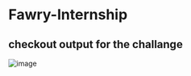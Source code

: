 # Fawry-Internship
## checkout output for the challange 
![image](https://github.com/user-attachments/assets/84f72328-15c7-425a-a7c5-002731137b58)

